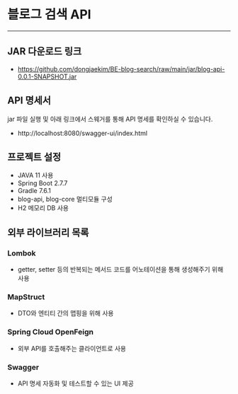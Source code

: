 # 블로그 검색 API

---

## JAR 다운로드 링크

- https://github.com/dongjaekim/BE-blog-search/raw/main/jar/blog-api-0.0.1-SNAPSHOT.jar

## API 명세서
jar 파일 실행 및 아래 링크에서 스웨거를 통해 API 명세를 확인하실 수 있습니다.
- http://localhost:8080/swagger-ui/index.html

## 프로젝트 설정

- JAVA 11 사용
- Spring Boot 2.7.7
- Gradle 7.6.1
- blog-api, blog-core 멀티모듈 구성
- H2 메모리 DB 사용

## 외부 라이브러리 목록
### Lombok

- getter, setter 등의 반복되는 메서드 코드를 어노테이션을 통해 생성해주기 위해 사용

### MapStruct

- DTO와 엔티티 간의 맵핑을 위해 사용

### Spring Cloud OpenFeign

- 외부 API를 호출해주는 클라이언트로 사용

### Swagger

- API 명세 자동화 및 테스트할 수 있는 UI 제공